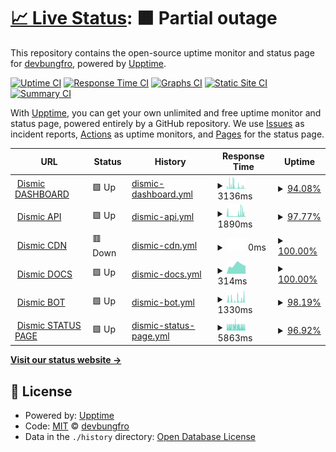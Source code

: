# [📈 Live Status](https://demo.upptime.js.org): <!--live status--> **🟧 Partial outage**

This repository contains the open-source uptime monitor and status page for [devbungfro](https://demo.upptime.js.org), powered by [Upptime](https://github.com/upptime/upptime).

[![Uptime CI](https://github.com/devbungfro/dismicstatus/workflows/Uptime%20CI/badge.svg)](https://github.com/devbungfro/dismicstatus/actions?query=workflow%3A%22Uptime+CI%22)
[![Response Time CI](https://github.com/devbungfro/dismicstatus/workflows/Response%20Time%20CI/badge.svg)](https://github.com/devbungfro/dismicstatus/actions?query=workflow%3A%22Response+Time+CI%22)
[![Graphs CI](https://github.com/devbungfro/dismicstatus/workflows/Graphs%20CI/badge.svg)](https://github.com/devbungfro/dismicstatus/actions?query=workflow%3A%22Graphs+CI%22)
[![Static Site CI](https://github.com/devbungfro/dismicstatus/workflows/Static%20Site%20CI/badge.svg)](https://github.com/devbungfro/dismicstatus/actions?query=workflow%3A%22Static+Site+CI%22)
[![Summary CI](https://github.com/devbungfro/dismicstatus/workflows/Summary%20CI/badge.svg)](https://github.com/devbungfro/dismicstatus/actions?query=workflow%3A%22Summary+CI%22)

With [Upptime](https://upptime.js.org), you can get your own unlimited and free uptime monitor and status page, powered entirely by a GitHub repository. We use [Issues](https://github.com/devbungfro/dismicstatus/issues) as incident reports, [Actions](https://github.com/devbungfro/dismicstatus/actions) as uptime monitors, and [Pages](https://demo.upptime.js.org) for the status page.

<!--start: status pages-->
<!-- This summary is generated by Upptime (https://github.com/upptime/upptime) -->
<!-- Do not edit this manually, your changes will be overwritten -->
<!-- prettier-ignore -->
| URL | Status | History | Response Time | Uptime |
| --- | ------ | ------- | ------------- | ------ |
| <img alt="" src="https://favicons.githubusercontent.com/www.dismic.org" height="13"> [Dismic DASHBOARD](https://www.dismic.org) | 🟩 Up | [dismic-dashboard.yml](https://github.com/DevBungfro/dismicstatus/commits/HEAD/history/dismic-dashboard.yml) | <details><summary><img alt="Response time graph" src="./graphs/dismic-dashboard/response-time-week.png" height="20"> 3136ms</summary><br><a href="https://devbungfro.github.io/dismicstatus//history/dismic-dashboard"><img alt="Response time 2024" src="https://img.shields.io/endpoint?url=https%3A%2F%2Fraw.githubusercontent.com%2FDevBungfro%2Fdismicstatus%2FHEAD%2Fapi%2Fdismic-dashboard%2Fresponse-time.json"></a><br><a href="https://devbungfro.github.io/dismicstatus//history/dismic-dashboard"><img alt="24-hour response time 474" src="https://img.shields.io/endpoint?url=https%3A%2F%2Fraw.githubusercontent.com%2FDevBungfro%2Fdismicstatus%2FHEAD%2Fapi%2Fdismic-dashboard%2Fresponse-time-day.json"></a><br><a href="https://devbungfro.github.io/dismicstatus//history/dismic-dashboard"><img alt="7-day response time 3136" src="https://img.shields.io/endpoint?url=https%3A%2F%2Fraw.githubusercontent.com%2FDevBungfro%2Fdismicstatus%2FHEAD%2Fapi%2Fdismic-dashboard%2Fresponse-time-week.json"></a><br><a href="https://devbungfro.github.io/dismicstatus//history/dismic-dashboard"><img alt="30-day response time 3113" src="https://img.shields.io/endpoint?url=https%3A%2F%2Fraw.githubusercontent.com%2FDevBungfro%2Fdismicstatus%2FHEAD%2Fapi%2Fdismic-dashboard%2Fresponse-time-month.json"></a><br><a href="https://devbungfro.github.io/dismicstatus//history/dismic-dashboard"><img alt="1-year response time 2024" src="https://img.shields.io/endpoint?url=https%3A%2F%2Fraw.githubusercontent.com%2FDevBungfro%2Fdismicstatus%2FHEAD%2Fapi%2Fdismic-dashboard%2Fresponse-time-year.json"></a></details> | <details><summary><a href="https://devbungfro.github.io/dismicstatus//history/dismic-dashboard">94.08%</a></summary><a href="https://devbungfro.github.io/dismicstatus//history/dismic-dashboard"><img alt="All-time uptime 97.49%" src="https://img.shields.io/endpoint?url=https%3A%2F%2Fraw.githubusercontent.com%2FDevBungfro%2Fdismicstatus%2FHEAD%2Fapi%2Fdismic-dashboard%2Fuptime.json"></a><br><a href="https://devbungfro.github.io/dismicstatus//history/dismic-dashboard"><img alt="24-hour uptime 100.00%" src="https://img.shields.io/endpoint?url=https%3A%2F%2Fraw.githubusercontent.com%2FDevBungfro%2Fdismicstatus%2FHEAD%2Fapi%2Fdismic-dashboard%2Fuptime-day.json"></a><br><a href="https://devbungfro.github.io/dismicstatus//history/dismic-dashboard"><img alt="7-day uptime 94.08%" src="https://img.shields.io/endpoint?url=https%3A%2F%2Fraw.githubusercontent.com%2FDevBungfro%2Fdismicstatus%2FHEAD%2Fapi%2Fdismic-dashboard%2Fuptime-week.json"></a><br><a href="https://devbungfro.github.io/dismicstatus//history/dismic-dashboard"><img alt="30-day uptime 97.04%" src="https://img.shields.io/endpoint?url=https%3A%2F%2Fraw.githubusercontent.com%2FDevBungfro%2Fdismicstatus%2FHEAD%2Fapi%2Fdismic-dashboard%2Fuptime-month.json"></a><br><a href="https://devbungfro.github.io/dismicstatus//history/dismic-dashboard"><img alt="1-year uptime 97.49%" src="https://img.shields.io/endpoint?url=https%3A%2F%2Fraw.githubusercontent.com%2FDevBungfro%2Fdismicstatus%2FHEAD%2Fapi%2Fdismic-dashboard%2Fuptime-year.json"></a></details>
| <img alt="" src="https://favicons.githubusercontent.com/apiremake.dismic.org" height="13"> [Dismic API](https://apiremake.dismic.org) | 🟩 Up | [dismic-api.yml](https://github.com/DevBungfro/dismicstatus/commits/HEAD/history/dismic-api.yml) | <details><summary><img alt="Response time graph" src="./graphs/dismic-api/response-time-week.png" height="20"> 1890ms</summary><br><a href="https://devbungfro.github.io/dismicstatus//history/dismic-api"><img alt="Response time 1603" src="https://img.shields.io/endpoint?url=https%3A%2F%2Fraw.githubusercontent.com%2FDevBungfro%2Fdismicstatus%2FHEAD%2Fapi%2Fdismic-api%2Fresponse-time.json"></a><br><a href="https://devbungfro.github.io/dismicstatus//history/dismic-api"><img alt="24-hour response time 3757" src="https://img.shields.io/endpoint?url=https%3A%2F%2Fraw.githubusercontent.com%2FDevBungfro%2Fdismicstatus%2FHEAD%2Fapi%2Fdismic-api%2Fresponse-time-day.json"></a><br><a href="https://devbungfro.github.io/dismicstatus//history/dismic-api"><img alt="7-day response time 1890" src="https://img.shields.io/endpoint?url=https%3A%2F%2Fraw.githubusercontent.com%2FDevBungfro%2Fdismicstatus%2FHEAD%2Fapi%2Fdismic-api%2Fresponse-time-week.json"></a><br><a href="https://devbungfro.github.io/dismicstatus//history/dismic-api"><img alt="30-day response time 2441" src="https://img.shields.io/endpoint?url=https%3A%2F%2Fraw.githubusercontent.com%2FDevBungfro%2Fdismicstatus%2FHEAD%2Fapi%2Fdismic-api%2Fresponse-time-month.json"></a><br><a href="https://devbungfro.github.io/dismicstatus//history/dismic-api"><img alt="1-year response time 1603" src="https://img.shields.io/endpoint?url=https%3A%2F%2Fraw.githubusercontent.com%2FDevBungfro%2Fdismicstatus%2FHEAD%2Fapi%2Fdismic-api%2Fresponse-time-year.json"></a></details> | <details><summary><a href="https://devbungfro.github.io/dismicstatus//history/dismic-api">97.77%</a></summary><a href="https://devbungfro.github.io/dismicstatus//history/dismic-api"><img alt="All-time uptime 79.21%" src="https://img.shields.io/endpoint?url=https%3A%2F%2Fraw.githubusercontent.com%2FDevBungfro%2Fdismicstatus%2FHEAD%2Fapi%2Fdismic-api%2Fuptime.json"></a><br><a href="https://devbungfro.github.io/dismicstatus//history/dismic-api"><img alt="24-hour uptime 100.00%" src="https://img.shields.io/endpoint?url=https%3A%2F%2Fraw.githubusercontent.com%2FDevBungfro%2Fdismicstatus%2FHEAD%2Fapi%2Fdismic-api%2Fuptime-day.json"></a><br><a href="https://devbungfro.github.io/dismicstatus//history/dismic-api"><img alt="7-day uptime 97.77%" src="https://img.shields.io/endpoint?url=https%3A%2F%2Fraw.githubusercontent.com%2FDevBungfro%2Fdismicstatus%2FHEAD%2Fapi%2Fdismic-api%2Fuptime-week.json"></a><br><a href="https://devbungfro.github.io/dismicstatus//history/dismic-api"><img alt="30-day uptime 98.52%" src="https://img.shields.io/endpoint?url=https%3A%2F%2Fraw.githubusercontent.com%2FDevBungfro%2Fdismicstatus%2FHEAD%2Fapi%2Fdismic-api%2Fuptime-month.json"></a><br><a href="https://devbungfro.github.io/dismicstatus//history/dismic-api"><img alt="1-year uptime 79.21%" src="https://img.shields.io/endpoint?url=https%3A%2F%2Fraw.githubusercontent.com%2FDevBungfro%2Fdismicstatus%2FHEAD%2Fapi%2Fdismic-api%2Fuptime-year.json"></a></details>
| <img alt="" src="https://favicons.githubusercontent.com/cdn.dismic.org" height="13"> [Dismic CDN](https://cdn.dismic.org) | 🟥 Down | [dismic-cdn.yml](https://github.com/DevBungfro/dismicstatus/commits/HEAD/history/dismic-cdn.yml) | <details><summary><img alt="Response time graph" src="./graphs/dismic-cdn/response-time-week.png" height="20"> 0ms</summary><br><a href="https://devbungfro.github.io/dismicstatus//history/dismic-cdn"><img alt="Response time 838" src="https://img.shields.io/endpoint?url=https%3A%2F%2Fraw.githubusercontent.com%2FDevBungfro%2Fdismicstatus%2FHEAD%2Fapi%2Fdismic-cdn%2Fresponse-time.json"></a><br><a href="https://devbungfro.github.io/dismicstatus//history/dismic-cdn"><img alt="24-hour response time 0" src="https://img.shields.io/endpoint?url=https%3A%2F%2Fraw.githubusercontent.com%2FDevBungfro%2Fdismicstatus%2FHEAD%2Fapi%2Fdismic-cdn%2Fresponse-time-day.json"></a><br><a href="https://devbungfro.github.io/dismicstatus//history/dismic-cdn"><img alt="7-day response time 0" src="https://img.shields.io/endpoint?url=https%3A%2F%2Fraw.githubusercontent.com%2FDevBungfro%2Fdismicstatus%2FHEAD%2Fapi%2Fdismic-cdn%2Fresponse-time-week.json"></a><br><a href="https://devbungfro.github.io/dismicstatus//history/dismic-cdn"><img alt="30-day response time 0" src="https://img.shields.io/endpoint?url=https%3A%2F%2Fraw.githubusercontent.com%2FDevBungfro%2Fdismicstatus%2FHEAD%2Fapi%2Fdismic-cdn%2Fresponse-time-month.json"></a><br><a href="https://devbungfro.github.io/dismicstatus//history/dismic-cdn"><img alt="1-year response time 838" src="https://img.shields.io/endpoint?url=https%3A%2F%2Fraw.githubusercontent.com%2FDevBungfro%2Fdismicstatus%2FHEAD%2Fapi%2Fdismic-cdn%2Fresponse-time-year.json"></a></details> | <details><summary><a href="https://devbungfro.github.io/dismicstatus//history/dismic-cdn">100.00%</a></summary><a href="https://devbungfro.github.io/dismicstatus//history/dismic-cdn"><img alt="All-time uptime 95.53%" src="https://img.shields.io/endpoint?url=https%3A%2F%2Fraw.githubusercontent.com%2FDevBungfro%2Fdismicstatus%2FHEAD%2Fapi%2Fdismic-cdn%2Fuptime.json"></a><br><a href="https://devbungfro.github.io/dismicstatus//history/dismic-cdn"><img alt="24-hour uptime 100.00%" src="https://img.shields.io/endpoint?url=https%3A%2F%2Fraw.githubusercontent.com%2FDevBungfro%2Fdismicstatus%2FHEAD%2Fapi%2Fdismic-cdn%2Fuptime-day.json"></a><br><a href="https://devbungfro.github.io/dismicstatus//history/dismic-cdn"><img alt="7-day uptime 100.00%" src="https://img.shields.io/endpoint?url=https%3A%2F%2Fraw.githubusercontent.com%2FDevBungfro%2Fdismicstatus%2FHEAD%2Fapi%2Fdismic-cdn%2Fuptime-week.json"></a><br><a href="https://devbungfro.github.io/dismicstatus//history/dismic-cdn"><img alt="30-day uptime 100.00%" src="https://img.shields.io/endpoint?url=https%3A%2F%2Fraw.githubusercontent.com%2FDevBungfro%2Fdismicstatus%2FHEAD%2Fapi%2Fdismic-cdn%2Fuptime-month.json"></a><br><a href="https://devbungfro.github.io/dismicstatus//history/dismic-cdn"><img alt="1-year uptime 95.53%" src="https://img.shields.io/endpoint?url=https%3A%2F%2Fraw.githubusercontent.com%2FDevBungfro%2Fdismicstatus%2FHEAD%2Fapi%2Fdismic-cdn%2Fuptime-year.json"></a></details>
| <img alt="" src="https://favicons.githubusercontent.com/docs.dismic.org" height="13"> [Dismic DOCS](https://docs.dismic.org) | 🟩 Up | [dismic-docs.yml](https://github.com/DevBungfro/dismicstatus/commits/HEAD/history/dismic-docs.yml) | <details><summary><img alt="Response time graph" src="./graphs/dismic-docs/response-time-week.png" height="20"> 314ms</summary><br><a href="https://devbungfro.github.io/dismicstatus//history/dismic-docs"><img alt="Response time 250" src="https://img.shields.io/endpoint?url=https%3A%2F%2Fraw.githubusercontent.com%2FDevBungfro%2Fdismicstatus%2FHEAD%2Fapi%2Fdismic-docs%2Fresponse-time.json"></a><br><a href="https://devbungfro.github.io/dismicstatus//history/dismic-docs"><img alt="24-hour response time 273" src="https://img.shields.io/endpoint?url=https%3A%2F%2Fraw.githubusercontent.com%2FDevBungfro%2Fdismicstatus%2FHEAD%2Fapi%2Fdismic-docs%2Fresponse-time-day.json"></a><br><a href="https://devbungfro.github.io/dismicstatus//history/dismic-docs"><img alt="7-day response time 314" src="https://img.shields.io/endpoint?url=https%3A%2F%2Fraw.githubusercontent.com%2FDevBungfro%2Fdismicstatus%2FHEAD%2Fapi%2Fdismic-docs%2Fresponse-time-week.json"></a><br><a href="https://devbungfro.github.io/dismicstatus//history/dismic-docs"><img alt="30-day response time 225" src="https://img.shields.io/endpoint?url=https%3A%2F%2Fraw.githubusercontent.com%2FDevBungfro%2Fdismicstatus%2FHEAD%2Fapi%2Fdismic-docs%2Fresponse-time-month.json"></a><br><a href="https://devbungfro.github.io/dismicstatus//history/dismic-docs"><img alt="1-year response time 250" src="https://img.shields.io/endpoint?url=https%3A%2F%2Fraw.githubusercontent.com%2FDevBungfro%2Fdismicstatus%2FHEAD%2Fapi%2Fdismic-docs%2Fresponse-time-year.json"></a></details> | <details><summary><a href="https://devbungfro.github.io/dismicstatus//history/dismic-docs">100.00%</a></summary><a href="https://devbungfro.github.io/dismicstatus//history/dismic-docs"><img alt="All-time uptime 99.60%" src="https://img.shields.io/endpoint?url=https%3A%2F%2Fraw.githubusercontent.com%2FDevBungfro%2Fdismicstatus%2FHEAD%2Fapi%2Fdismic-docs%2Fuptime.json"></a><br><a href="https://devbungfro.github.io/dismicstatus//history/dismic-docs"><img alt="24-hour uptime 100.00%" src="https://img.shields.io/endpoint?url=https%3A%2F%2Fraw.githubusercontent.com%2FDevBungfro%2Fdismicstatus%2FHEAD%2Fapi%2Fdismic-docs%2Fuptime-day.json"></a><br><a href="https://devbungfro.github.io/dismicstatus//history/dismic-docs"><img alt="7-day uptime 100.00%" src="https://img.shields.io/endpoint?url=https%3A%2F%2Fraw.githubusercontent.com%2FDevBungfro%2Fdismicstatus%2FHEAD%2Fapi%2Fdismic-docs%2Fuptime-week.json"></a><br><a href="https://devbungfro.github.io/dismicstatus//history/dismic-docs"><img alt="30-day uptime 100.00%" src="https://img.shields.io/endpoint?url=https%3A%2F%2Fraw.githubusercontent.com%2FDevBungfro%2Fdismicstatus%2FHEAD%2Fapi%2Fdismic-docs%2Fuptime-month.json"></a><br><a href="https://devbungfro.github.io/dismicstatus//history/dismic-docs"><img alt="1-year uptime 99.60%" src="https://img.shields.io/endpoint?url=https%3A%2F%2Fraw.githubusercontent.com%2FDevBungfro%2Fdismicstatus%2FHEAD%2Fapi%2Fdismic-docs%2Fuptime-year.json"></a></details>
| <img alt="" src="https://favicons.githubusercontent.com/www.dismic.org" height="13"> [Dismic BOT](https://www.dismic.org/botping) | 🟩 Up | [dismic-bot.yml](https://github.com/DevBungfro/dismicstatus/commits/HEAD/history/dismic-bot.yml) | <details><summary><img alt="Response time graph" src="./graphs/dismic-bot/response-time-week.png" height="20"> 1330ms</summary><br><a href="https://devbungfro.github.io/dismicstatus//history/dismic-bot"><img alt="Response time 774" src="https://img.shields.io/endpoint?url=https%3A%2F%2Fraw.githubusercontent.com%2FDevBungfro%2Fdismicstatus%2FHEAD%2Fapi%2Fdismic-bot%2Fresponse-time.json"></a><br><a href="https://devbungfro.github.io/dismicstatus//history/dismic-bot"><img alt="24-hour response time 142" src="https://img.shields.io/endpoint?url=https%3A%2F%2Fraw.githubusercontent.com%2FDevBungfro%2Fdismicstatus%2FHEAD%2Fapi%2Fdismic-bot%2Fresponse-time-day.json"></a><br><a href="https://devbungfro.github.io/dismicstatus//history/dismic-bot"><img alt="7-day response time 1330" src="https://img.shields.io/endpoint?url=https%3A%2F%2Fraw.githubusercontent.com%2FDevBungfro%2Fdismicstatus%2FHEAD%2Fapi%2Fdismic-bot%2Fresponse-time-week.json"></a><br><a href="https://devbungfro.github.io/dismicstatus//history/dismic-bot"><img alt="30-day response time 1566" src="https://img.shields.io/endpoint?url=https%3A%2F%2Fraw.githubusercontent.com%2FDevBungfro%2Fdismicstatus%2FHEAD%2Fapi%2Fdismic-bot%2Fresponse-time-month.json"></a><br><a href="https://devbungfro.github.io/dismicstatus//history/dismic-bot"><img alt="1-year response time 774" src="https://img.shields.io/endpoint?url=https%3A%2F%2Fraw.githubusercontent.com%2FDevBungfro%2Fdismicstatus%2FHEAD%2Fapi%2Fdismic-bot%2Fresponse-time-year.json"></a></details> | <details><summary><a href="https://devbungfro.github.io/dismicstatus//history/dismic-bot">98.19%</a></summary><a href="https://devbungfro.github.io/dismicstatus//history/dismic-bot"><img alt="All-time uptime 97.94%" src="https://img.shields.io/endpoint?url=https%3A%2F%2Fraw.githubusercontent.com%2FDevBungfro%2Fdismicstatus%2FHEAD%2Fapi%2Fdismic-bot%2Fuptime.json"></a><br><a href="https://devbungfro.github.io/dismicstatus//history/dismic-bot"><img alt="24-hour uptime 100.00%" src="https://img.shields.io/endpoint?url=https%3A%2F%2Fraw.githubusercontent.com%2FDevBungfro%2Fdismicstatus%2FHEAD%2Fapi%2Fdismic-bot%2Fuptime-day.json"></a><br><a href="https://devbungfro.github.io/dismicstatus//history/dismic-bot"><img alt="7-day uptime 98.19%" src="https://img.shields.io/endpoint?url=https%3A%2F%2Fraw.githubusercontent.com%2FDevBungfro%2Fdismicstatus%2FHEAD%2Fapi%2Fdismic-bot%2Fuptime-week.json"></a><br><a href="https://devbungfro.github.io/dismicstatus//history/dismic-bot"><img alt="30-day uptime 98.63%" src="https://img.shields.io/endpoint?url=https%3A%2F%2Fraw.githubusercontent.com%2FDevBungfro%2Fdismicstatus%2FHEAD%2Fapi%2Fdismic-bot%2Fuptime-month.json"></a><br><a href="https://devbungfro.github.io/dismicstatus//history/dismic-bot"><img alt="1-year uptime 97.94%" src="https://img.shields.io/endpoint?url=https%3A%2F%2Fraw.githubusercontent.com%2FDevBungfro%2Fdismicstatus%2FHEAD%2Fapi%2Fdismic-bot%2Fuptime-year.json"></a></details>
| <img alt="" src="https://favicons.githubusercontent.com/status.dismic.org" height="13"> [Dismic STATUS PAGE](https://status.dismic.org) | 🟩 Up | [dismic-status-page.yml](https://github.com/DevBungfro/dismicstatus/commits/HEAD/history/dismic-status-page.yml) | <details><summary><img alt="Response time graph" src="./graphs/dismic-status-page/response-time-week.png" height="20"> 5863ms</summary><br><a href="https://devbungfro.github.io/dismicstatus//history/dismic-status-page"><img alt="Response time 4917" src="https://img.shields.io/endpoint?url=https%3A%2F%2Fraw.githubusercontent.com%2FDevBungfro%2Fdismicstatus%2FHEAD%2Fapi%2Fdismic-status-page%2Fresponse-time.json"></a><br><a href="https://devbungfro.github.io/dismicstatus//history/dismic-status-page"><img alt="24-hour response time 4361" src="https://img.shields.io/endpoint?url=https%3A%2F%2Fraw.githubusercontent.com%2FDevBungfro%2Fdismicstatus%2FHEAD%2Fapi%2Fdismic-status-page%2Fresponse-time-day.json"></a><br><a href="https://devbungfro.github.io/dismicstatus//history/dismic-status-page"><img alt="7-day response time 5863" src="https://img.shields.io/endpoint?url=https%3A%2F%2Fraw.githubusercontent.com%2FDevBungfro%2Fdismicstatus%2FHEAD%2Fapi%2Fdismic-status-page%2Fresponse-time-week.json"></a><br><a href="https://devbungfro.github.io/dismicstatus//history/dismic-status-page"><img alt="30-day response time 5604" src="https://img.shields.io/endpoint?url=https%3A%2F%2Fraw.githubusercontent.com%2FDevBungfro%2Fdismicstatus%2FHEAD%2Fapi%2Fdismic-status-page%2Fresponse-time-month.json"></a><br><a href="https://devbungfro.github.io/dismicstatus//history/dismic-status-page"><img alt="1-year response time 4917" src="https://img.shields.io/endpoint?url=https%3A%2F%2Fraw.githubusercontent.com%2FDevBungfro%2Fdismicstatus%2FHEAD%2Fapi%2Fdismic-status-page%2Fresponse-time-year.json"></a></details> | <details><summary><a href="https://devbungfro.github.io/dismicstatus//history/dismic-status-page">96.92%</a></summary><a href="https://devbungfro.github.io/dismicstatus//history/dismic-status-page"><img alt="All-time uptime 98.39%" src="https://img.shields.io/endpoint?url=https%3A%2F%2Fraw.githubusercontent.com%2FDevBungfro%2Fdismicstatus%2FHEAD%2Fapi%2Fdismic-status-page%2Fuptime.json"></a><br><a href="https://devbungfro.github.io/dismicstatus//history/dismic-status-page"><img alt="24-hour uptime 99.39%" src="https://img.shields.io/endpoint?url=https%3A%2F%2Fraw.githubusercontent.com%2FDevBungfro%2Fdismicstatus%2FHEAD%2Fapi%2Fdismic-status-page%2Fuptime-day.json"></a><br><a href="https://devbungfro.github.io/dismicstatus//history/dismic-status-page"><img alt="7-day uptime 96.92%" src="https://img.shields.io/endpoint?url=https%3A%2F%2Fraw.githubusercontent.com%2FDevBungfro%2Fdismicstatus%2FHEAD%2Fapi%2Fdismic-status-page%2Fuptime-week.json"></a><br><a href="https://devbungfro.github.io/dismicstatus//history/dismic-status-page"><img alt="30-day uptime 98.33%" src="https://img.shields.io/endpoint?url=https%3A%2F%2Fraw.githubusercontent.com%2FDevBungfro%2Fdismicstatus%2FHEAD%2Fapi%2Fdismic-status-page%2Fuptime-month.json"></a><br><a href="https://devbungfro.github.io/dismicstatus//history/dismic-status-page"><img alt="1-year uptime 98.39%" src="https://img.shields.io/endpoint?url=https%3A%2F%2Fraw.githubusercontent.com%2FDevBungfro%2Fdismicstatus%2FHEAD%2Fapi%2Fdismic-status-page%2Fuptime-year.json"></a></details>

<!--end: status pages-->

[**Visit our status website →**](https://demo.upptime.js.org)

## 📄 License

- Powered by: [Upptime](https://github.com/upptime/upptime)
- Code: [MIT](./LICENSE) © [devbungfro](https://demo.upptime.js.org)
- Data in the `./history` directory: [Open Database License](https://opendatacommons.org/licenses/odbl/1-0/)
